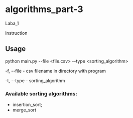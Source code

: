 # algorithms_part-3
Laba_1

Instruction

## Usage

python main.py --file <file.csv> --type <sorting_algorithm>

-f, --file  - csv filename in directory with program

-t, --type  - sorting_algorithm

### Available sorting algorithms:
  - insertion_sort;
  - merge_sort

